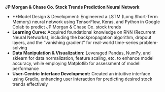 **JP Morgan & Chase Co. Stock Trends Prediction Neural Network**
- **Model Design & Development: Engineered a LSTM (Long Short-Term Memory) neural network using TensorFlow, Keras, and Python in Google Colab to predict JP Morgan & Chase Co. stock trends
- **Learning Curve:** Acquired foundational knowledge on RNN (Recurrent Neural Networks), including the backpropagation algorithm, dropout layers, and the “vanishing gradient” for real-world time-series problem-solving
- **Data Manipulation & Visualization:** Leveraged Pandas, NumPy, and sklearn for data normalization, feature scaling, etc. to enhance model accuracy, while employing Matplotlib for assessment of model performance 
- **User-Centric Interface Development:** Created an intuitive interface using Gradio, enhancing user interaction for predicting desired stock trends effectively
